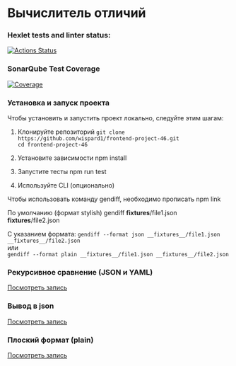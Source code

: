 # Вычислитель отличий

### Hexlet tests and linter status:

[![Actions Status](https://github.com/wispard1/frontend-project-46/actions/workflows/hexlet-check.yml/badge.svg)](https://github.com/wispard1/frontend-project-46/actions)

### SonarQube Test Coverage

[![Coverage](https://sonarcloud.io/api/project_badges/measure?project=wispard1_frontend-project-46&metric=coverage)](https://sonarcloud.io/summary/new_code?id=wispard1_frontend-project-46)

### Установка и запуск проекта
Чтобы установить и запустить проект локально, следуйте этим шагам:
1. Клонируйте репозиторий
`git clone https://github.com/wispard1/frontend-project-46.git`<br>
`cd frontend-project-46`

2. Установите зависимости
npm install

3. Запустите тесты
npm run test

4. Используйте CLI (опционально)

Чтобы использовать команду gendiff, необходимо прописать npm link

По умолчанию (формат stylish)
gendiff __fixtures__/file1.json __fixtures__/file2.json

С указанием формата:
`gendiff --format json __fixtures__/file1.json __fixtures__/file2.json`<br>
или<br>
`gendiff --format plain __fixtures__/file1.json __fixtures__/file2.json`

### Рекурсивное сравнение (JSON и YAML)

[Посмотреть запись](https://asciinema.org/a/XOQAGJvdySFoMQyCyfnCkNLL2)

### Вывод в json

[Посмотреть запись](https://asciinema.org/a/Rj4Zuf3eFv5gN9DH2ahm0CJBv)

### Плоский формат (plain)

[Посмотреть запись](https://asciinema.org/a/psU2MrSj22hpvd1uKeAqZY5f6)
